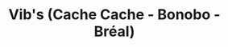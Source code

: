 ---
title: "Vib's (Cache Cache - Bonobo - Bréal)"
url: /albi/vibs-cache-cache-bonobo-breal/
shop: vêtements
---